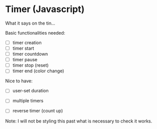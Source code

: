 # Timer (Javascript)
What it says on the tin...

Basic functionalities needed:
- [ ] timer creation
- [ ] timer start
- [ ] timer countdown
- [ ] timer pause
- [ ] timer stop (reset)
- [ ] timer end (color change)

Nice to have:
- [ ] user-set duration
- [ ] multiple timers
- [ ] reverse timer (count up)


Note: I will not be styling this past what is necessary to check it works.